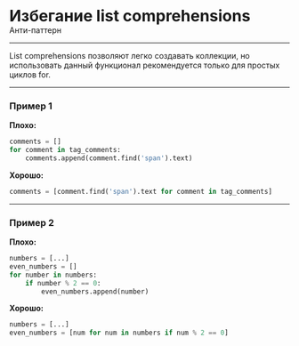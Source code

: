 
<div class="sticky-header">
  <div>
    <h1 style="margin: 0;">Избегание list comprehensions</h1>
    <p style="margin: 0;">Анти-паттерн</p>
  </div>
</div>

***

List comprehensions позволяют легко создавать коллекции, но использовать данный функционал рекомендуется только для простых циклов for.

***

### Пример 1

**Плохо:**
```python
comments = []
for comment in tag_comments:
    comments.append(comment.find('span').text)
```
**Хорошо:**
```python
comments = [comment.find('span').text for comment in tag_comments]
```
***

### Пример 2

**Плохо:**
```python
numbers = [...]
even_numbers = []
for number in numbers:
    if number % 2 == 0:
        even_numbers.append(number)
```
**Хорошо:**
```python
numbers = [...]
even_numbers = [num for num in numbers if num % 2 == 0]
```


